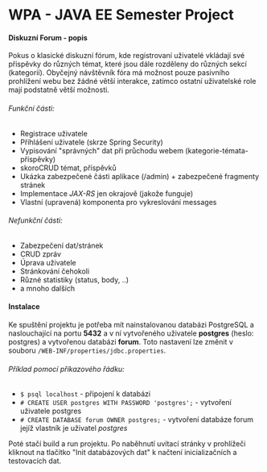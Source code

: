 # WPA - JAVA EE Semester Project

#### Diskuzní Forum - popis

Pokus o klasické diskuzní fórum, kde registrovaní uživatelé vkládají své přispěvky do různých
témat, které jsou dále rozděleny do různých sekcí (kategorií). Obyčejný návštěvník fóra má
možnost pouze pasivního prohlížení webu bez žádné větší interakce, zatímco ostatní uživatelské
role mají podstatně větší možnosti.

###### Funkční části:
* Registrace uživatele
* Příhlášení uživatele (skrze Spring Security)
* Vypisování "správných" dat při průchodu webem (kategorie-témata-příspěvky)
* skoroCRUD témat, příspěvků
* Ukázka zabezpečené části aplikace (/admin) + zabezpečené fragmenty stránek
* Implementace *JAX-RS* jen okrajově (jakože funguje)
* Vlastní (upravená) komponenta pro vykreslování messages

###### Nefunkční části:
* Zabezpečení dat/stránek
* CRUD zpráv
* Úprava uživatele
* Stránkování čehokoli
* Různé statistiky (status, body, ..)
* a mnoho dalších

#### Instalace

Ke spuštění projektu je potřeba mít nainstalovanou databázi PostgreSQL a
naslouchající na portu **5432** a v ní vytvořeného uživatele **postgres** (heslo: postgres) a vytvořenou databázi **forum**.
Toto nastavení lze změnit v souboru `/WEB-INF/properties/jdbc.properties`.

###### Příklad pomocí příkazového řádku:
* `$ psql localhost` - připojení k databázi
* `# CREATE USER postgres WITH PASSWORD 'postgres';` - vytvoření uživatele postgres
* `# CREATE DATABASE forum OWNER postgres;` - vytvoření databáze forum jejíž vlastník je uživatel *postgres*

Poté stačí build a run projektu. Po naběhnutí uvítací stránky v prohlížeči
kliknout na tlačítko "Init databázových dat" k načtení inicializačních a testovacích dat.
